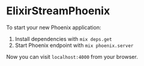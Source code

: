 # ElixirStreamPhoenix

To start your new Phoenix application:

1. Install dependencies with `mix deps.get`
2. Start Phoenix endpoint with `mix phoenix.server`

Now you can visit `localhost:4000` from your browser.
